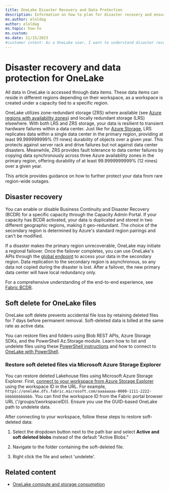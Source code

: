 ```yaml
---
title: OneLake Disaster Recovery and Data Protection
description: Information on how to plan for disaster recovery and ensure OneLake data protection in Microsoft Fabric.
ms.author: eloldag
author: eloldag
ms.topic: how-to
ms.custom:
ms.date: 11/15/2023
#customer intent: As a OneLake user, I want to understand disaster recovery and data protection options so that I can ensure the safety and availability of my data.
---
```


# Disaster recovery and data protection for OneLake

All data in OneLake is accessed through data items. These data items can reside in different regions depending on their workspace, as a workspace is created under a capacity tied to a specific region.

OneLake utilizes zone-redundant storage (ZRS) where available (see [Azure regions with availability zones](/azure/reliability/availability-zones-service-support#azure-regions-with-availability-zone-support)) and locally redundant storage (LRS) elsewhere. With both LRS and ZRS storage, your data is resilient to transient hardware failures within a data center. Just like for [Azure Storage](/azure/storage/common/storage-redundancy), LRS replicates data within a single data center in the primary region, providing at least 99.999999999% (11 nines) durability of objects over a given year. This protects against server rack and drive failures but not against data center disasters. Meanwhile, ZRS provides fault tolerance to data center failures by copying data synchronously across three Azure availability zones in the primary region, offering durability of at least 99.9999999999% (12 nines) over a given year.

This article provides guidance on how to further protect your data from rare region-wide outages.

## Disaster recovery

You can enable or disable Business Continuity and Disaster Recovery (BCDR) for a specific capacity through the Capacity Admin Portal. If your capacity has BCDR activated, your data is duplicated and stored in two different geographic regions, making it geo-redundant. The choice of the secondary region is determined by Azure's standard region pairings and can't be modified.

If a disaster makes the primary region unrecoverable, OneLake may initiate a regional failover. Once the failover completes, you can use OneLake's APIs through the [global endpoint](onelake-access-api.md) to access your data in the secondary region. Data replication to the secondary region is asynchronous, so any data not copied during the disaster is lost. After a failover, the new primary data center will have local redundancy only.

For a comprehensive understanding of the end-to-end experience, see [Fabric BCDR](/azure/reliability/reliability-fabric).

## Soft delete for OneLake files

OneLake soft delete prevents accidental file loss by retaining deleted files for 7 days before permanent removal. Soft-deleted data is billed at the same rate as active data.

You can restore files and folders using Blob REST APIs, Azure Storage SDKs, and the PowerShell Az.Storage module. Learn how to list and undelete files using these [PowerShell instructions](/azure/storage/blobs/soft-delete-blob-manage#restore-soft-deleted-blobs-and-directories-by-using-powershell) and how to connect to [OneLake with PowerShell](../onelake/onelake-powershell.md#connect-to-onelake-with-azure-powershell).

### Restore soft deleted files via Microsoft Azure Storage Explorer

You can restore deleted Lakehouse files using Microsoft Azure Storage Explorer.  First, [connect to your workspace from Azure Storage Explorer](onelake-azure-storage-explorer.md) using the workspace ID in the URL. For example, `https://onelake.dfs.fabric.microsoft.com/aaaaaaaa-0000-1111-2222-bbbbbbbbbbbb`.  You can find the workspace ID from the Fabric portal browser URL ('/groups/{workspaceID}). Ensure you use the GUID-based OneLake path to undelete data.


After connecting to your workspace, follow these steps to restore soft-deleted data:
1. Select the dropdown button next to the path bar and select **Active and soft deleted blobs** instead of the default "Active Blobs."
1. Navigate to the folder containing the soft-deleted file.

1. Right click the file and select 'undelete'.

## Related content

- [OneLake compute and storage consumption](onelake-consumption.md)
